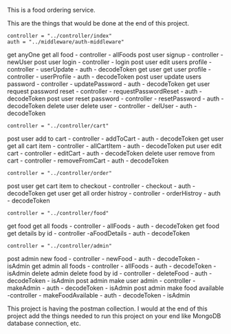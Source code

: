 This is a food ordering service.



This are the things that would be done at the end of this project.

    controller = "../controller/index"
    auth = "../middleware/auth-middleware"
get anyOne get all food - controller - allFoods
post user signup - controller - newUser
post user login - controller - login
post user edit users profile - controller - userUpdate - auth - decodeToken
get user get user profile - controller - userProfile - auth - decodeToken
post user update users password - controller - updatePassword - auth - decodeToken
get user request password reset - controller - requestPasswordReset - auth - decodeToken
post user reset password - controller - resetPassword - auth - decodeToken
delete user delete user - controller - delUser - auth - decodeToken

    controller = "../controller/cart"
post user add to cart - controller - addToCart - auth - decodeToken
get user get all cart item - controller - allCartItem - auth - decodeToken
put user edit cart - controller - editCart - auth - decodeToken
delete user remove from cart - controller - removeFromCart - auth - decodeToken

    controller = "../controller/order"
post user get cart item to checkout - controller - checkout - auth - decodeToken
get user get all order histroy - controller - orderHistroy - auth - decodeToken

    controller = "../controller/food"
get food get all foods - controller - allFoods - auth - decodeToken
get food get details by id - controller -aFoodDetails - auth - decodeToken

    controller = "../controller/admin"
post admin new food - controller - newFood - auth - decodeToken - isAdmin
get admin all foods - controller - allFoods - auth - decodeToken - isAdmin
delete admin delete food by id - controller - deleteFood - auth - decodeToken - isAdmin
post admin make user admin - controller -makeAdmin - auth - decodeToken - isAdmin
post admin make food available -controller - makeFoodAvailable - auth - decodeToken - isAdmin


This project is having the postman collection. I would at the end of this project add the things needed to run this project on your end like MongoDB database connection, etc.